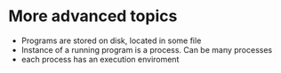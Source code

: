 # More advanced topics

* Programs are stored on disk, located in some file
* Instance of a running program is a process. Can be many processes
* each process has an execution enviroment
